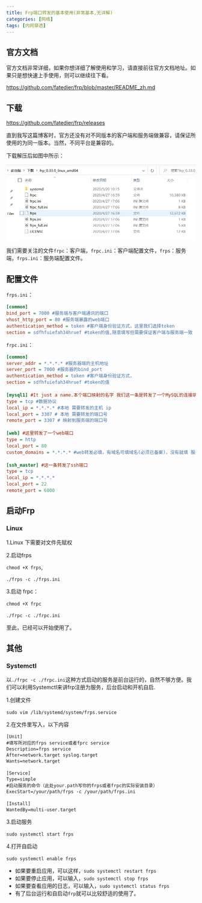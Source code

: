 ```yaml
---
title: Frp端口转发的基本使用(非常基本,无详解)
categories: [网络]
tags: [内网穿透]
---
```


## 官方文档

官方文档非常详细，如果你想详细了解使用和学习，请直接前往官方文档地址。如果只是想快速上手使用，则可以继续往下看。

<a herf="https://github.com/fatedier/frp/blob/master/README_zh.md" target="blank">https://github.com/fatedier/frp/blob/master/README_zh.md</a>

## 下载

<a href="https://github.com/fatedier/frp/releases" target="blank">https://github.com/fatedier/frp/releases</a>

直到我写这篇博客时，官方还没有对不同版本的客户端和服务端做兼容，请保证所使用的为同一版本。当然，不同平台是兼容的。

下载解压后如图中所示：

![avatar](picture\feffeuyft24df.png)

我们需要关注的文件`frpc`：客户端，`frpc.ini`：客户端配置文件，`frps`：服务端，`frps.ini`：服务端配置文件。

## 配置文件

`frps.ini`：

```ini
[common]
bind_port = 7000 #服务端与客户端通讯的端口
vhost_http_port = 80 #服务端暴露的web端口
authentication_method = token #客户端身份验证方式，这里我们选择token
section = sdfhfuiefah34hruef #token的值,随意填写但需要保证客户端与服务端一致

```

`frpc.ini`：

```ini
[common]
server_addr = *.*.*.* #服务器端的主机地址
server_port = 7000 #服务器的bind_port
authentication_method = token #客户端身份验证方式，
section = sdfhfuiefah34hruef #token的值

[mysql1] #It just a name.本个端口映射的名字 我们这一条是转发了一个MySQL的连接端口
type = tcp #数据协议
local_ip = *.*.*.* #本地 需要转发的主机 ip
local_port = 3307 # 本地 需要转发的端口号
remote_port = 3307 # 映射到服务端的端口号

[web] #这里转发了一个web端口
type = http
local_port = 80
custom_domains = *.*.*.* #web转发必填，有域名可填域名(必须已备案)，没有就填 服务端ip，访问使用ip:vhost_http_port

[ssh_master] #这一条转发了ssh端口
type = tcp
local_ip = *.*.*.*
local_port = 22
remote_port = 6000
```



## 启动Frp

### Linux

1.Linux 下需要对文件先赋权

2.启动frps

`chmod +X frps`,

`./frps -c ./frps.ini`

3.启动 frpc：

`chmod +X frpc`

`./frpc -c ./frpc.ini`



至此，已经可以开始使用了。

## 其他

### Systemctl

以`./frpc -c ./frpc.ini`这种方式启动的服务是前台运行的，自然不够方便。我们可以利用Systemctl来讲frp注册为服务，后台启动和开机自启.

1.创建文件

`sudo vim /lib/systemd/system/frps.service`

2.在文件里写入，以下内容

```
[Unit]
#填写所对应的frps service或者fprc service
Description=frps service 
After=network.target syslog.target
Wants=network.target

[Service]
Type=simple
#启动服务的命令（此处your.path写你的frps或者frpc的实际安装目录）
ExecStart=/your/path/frps -c /your/path/frps.ini

[Install]
WantedBy=multi-user.target
```

3.启动服务

`sudo systemctl start frps`

4.打开自启动

`sudo systemctl enable frps`

- 如果要重启应用，可以这样，`sudo systemctl restart frps`
- 如果要停止应用，可以输入，`sudo systemctl stop frps`
- 如果要查看应用的日志，可以输入，`sudo systemctl status frps`
- 有了后台运行和自启动`frp`就可以比较舒适的使用了。